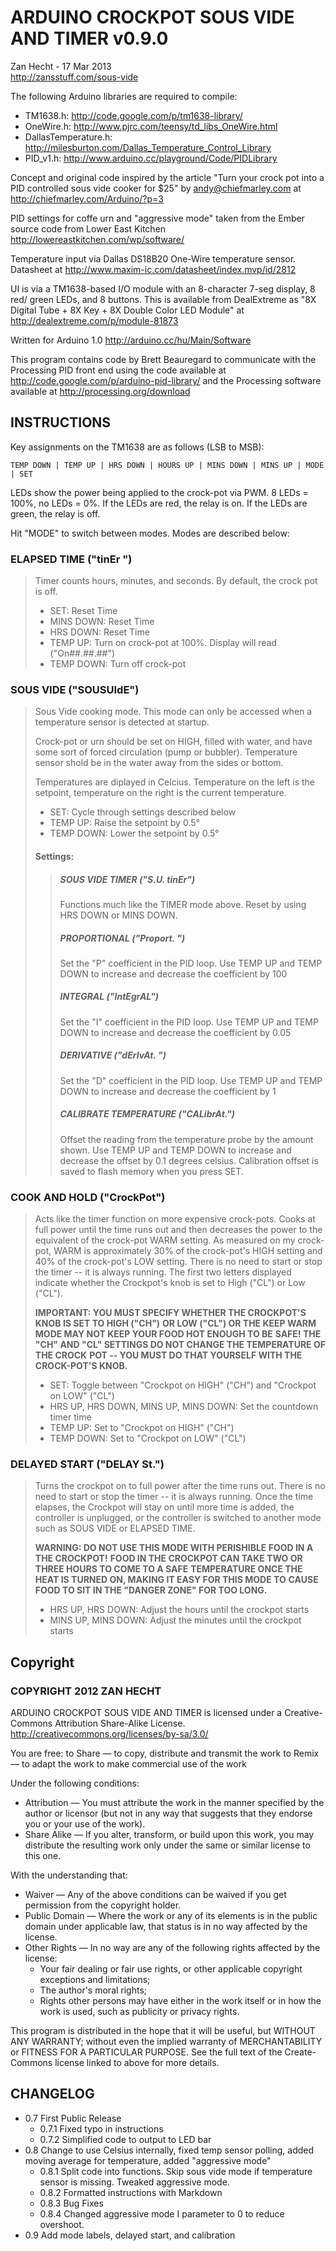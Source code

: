 ARDUINO CROCKPOT SOUS VIDE AND TIMER v0.9.0
===========================================
Zan Hecht - 17 Mar 2013  
http://zansstuff.com/sous-vide

The following Arduino libraries are required to compile:
* TM1638.h: http://code.google.com/p/tm1638-library/
* OneWire.h: http://www.pjrc.com/teensy/td_libs_OneWire.html
* DallasTemperature.h: http://milesburton.com/Dallas_Temperature_Control_Library
* PID_v1.h: http://www.arduino.cc/playground/Code/PIDLibrary

Concept and original code inspired by the article "Turn your crock pot into a
PID controlled sous vide cooker for $25" by andy@chiefmarley.com at
http://chiefmarley.com/Arduino/?p=3

PID settings for coffe urn and "aggressive mode" taken from the Ember source
code from Lower East Kitchen http://lowereastkitchen.com/wp/software/

Temperature input via Dallas DS18B20 One-Wire temperature sensor. Datasheet at
http://www.maxim-ic.com/datasheet/index.mvp/id/2812

UI is via a TM1638-based I/O module with an 8-character 7-seg display, 8 red/
green LEDs, and 8 buttons. This is available from DealExtreme as "8X Digital
Tube + 8X Key + 8X Double Color LED Module" at
http://dealextreme.com/p/module-81873

Written for Arduino 1.0 http://arduino.cc/hu/Main/Software

This program contains code by Brett Beauregard to communicate with the
Processing PID front end using the code available at
http://code.google.com/p/arduino-pid-library/ and
the Processing software available at http://processing.org/download

INSTRUCTIONS
------------

  Key assignments on the TM1638 are as follows (LSB to MSB):
  
    TEMP DOWN | TEMP UP | HRS DOWN | HOURS UP | MINS DOWN | MINS UP | MODE | SET

  LEDs show the power being applied to the crock-pot via PWM. 8 LEDs = 100%, no
  LEDs = 0%. If the LEDs are red, the relay is on. If the LEDs are green, the
  relay is off.

  Hit "MODE" to switch between modes. Modes are described below:

### ELAPSED TIME ("tinEr   ")
  
> Timer counts hours, minutes, and seconds. By default, the crock pot is off.
> * SET: Reset Time
> * MINS DOWN: Reset Time
> * HRS DOWN: Reset Time
> * TEMP UP: Turn on crock-pot at 100%. Display will read ("On##.##.##")
> * TEMP DOWN: Turn off crock-pot
  
### SOUS VIDE ("SOUSUIdE")
> Sous Vide cooking mode. This mode can only be accessed when a temperature
> sensor is detected at startup.
>    
> Crock-pot or urn should be set on HIGH, filled with water, and have some
> sort of forced circulation (pump or bubbler). Temperature sensor shold be
> in the water away from the sides or bottom.
>     
> Temperatures are diplayed in Celcius. Temperature on the left is the
> setpoint, temperature on the right is the current temperature.
>   
> * SET: Cycle through settings described below
> * TEMP UP: Raise the setpoint by 0.5°
> * TEMP DOWN: Lower the setpoint by 0.5°
> 
> #### Settings:
> > ##### SOUS VIDE TIMER ("S.U. tinEr")  
> > Functions much like the TIMER mode above. Reset by using HRS DOWN or MINS
> > DOWN.
> > 
> > ##### PROPORTIONAL ("Proport. ")  
> > Set the "P" coefficient in the PID loop. Use TEMP UP and TEMP DOWN to
> > increase and decrease the coefficient by 100
> > 
> > ##### INTEGRAL ("IntEgrAL")      
> > Set the "I" coefficient in the PID loop. Use TEMP UP and TEMP DOWN to
> > increase and decrease the coefficient by 0.05
> > 
> > ##### DERIVATIVE ("dErIvAt. ")      
> > Set the "D" coefficient in the PID loop. Use TEMP UP and TEMP DOWN to
> > increase and decrease the coefficient by 1
> > 
> > ##### CALIBRATE TEMPERATURE ("CALibrAt.")
> > Offset the reading from the temperature probe by the amount shown. Use 
> > TEMP UP and TEMP DOWN to increase and decrease the offset by 0.1 degrees
> > celsius. Calibration offset is saved to flash memory when you press SET.
  
### COOK AND HOLD ("CrockPot")
> Acts like the timer function on more expensive crock-pots. Cooks at full
> power until the time runs out and then decreases the power to the equivalent
> of the crock-pot WARM setting. As measured on my crock-pot, WARM is
> approximately 30% of the crock-pot's HIGH setting and 40% of the crock-pot's
> LOW setting. There is no need to start or stop the timer -- it is always
> running. The first two letters displayed indicate whether the Crockpot's knob
> is set to High ("CL") or Low ("CL").
>    
> **IMPORTANT: YOU MUST SPECIFY WHETHER THE CROCKPOT'S KNOB IS SET TO HIGH ("CH")**
> **OR LOW ("CL") OR THE KEEP WARM MODE MAY NOT KEEP YOUR FOOD HOT ENOUGH TO BE**
> **SAFE! THE "CH" AND "CL" SETTINGS DO NOT CHANGE THE TEMPERATURE OF THE CROCK**
> **POT -- YOU MUST DO THAT YOURSELF WITH THE CROCK-POT'S KNOB.**
>    
> * SET: Toggle between "Crockpot on HIGH" ("CH") and "Crockpot on LOW" ("CL")
> * HRS UP, HRS DOWN, MINS UP, MINS DOWN: Set the countdown timer time
> * TEMP UP: Set to "Crockpot on HIGH" ("CH")
> * TEMP DOWN: Set to "Crockpot on LOW" ("CL")

### DELAYED START ("DELAY St.")
> Turns the crockpot on to full power after the time runs out. There is no need
> to start or stop the timer -- it is always running. Once the time elapses,
> the Crockpot will stay on until more time is added, the controller is
> unplugged, or the controller is switched to another mode such as SOUS VIDE or
> ELAPSED TIME.
> 
> **WARNING: DO NOT USE THIS MODE WITH PERISHIBLE FOOD IN A THE CROCKPOT!**
> **FOOD IN THE CROCKPOT CAN TAKE TWO OR THREE HOURS TO COME TO A SAFE**
> **TEMPERATURE ONCE THE HEAT IS TURNED ON, MAKING IT EASY FOR THIS MODE TO**
> **CAUSE FOOD TO SIT IN THE "DANGER ZONE" FOR TOO LONG.**
>
> * HRS UP, HRS DOWN: Adjust the hours until the crockpot starts
> * MINS UP, MINS DOWN: Adjust the minutes until the crockpot starts


Copyright
---------

### COPYRIGHT 2012 ZAN HECHT

ARDUINO CROCKPOT SOUS VIDE AND TIMER is licensed under a Creative-
Commons Attribution Share-Alike License.
http://creativecommons.org/licenses/by-sa/3.0/

You are free:
to Share — to copy, distribute and transmit the work
to Remix — to adapt the work
to make commercial use of the work

Under the following conditions:
* Attribution — You must attribute the work in the manner specified
by the author or licensor (but not in any way that suggests that
they endorse you or your use of the work).
* Share Alike — If you alter, transform, or build upon this work,
you may distribute the resulting work only under the same or similar
license to this one.

With the understanding that:
* Waiver — Any of the above conditions can be waived if you get
permission from the copyright holder.
* Public Domain — Where the work or any of its elements is in the
public domain under applicable law, that status is in no way
affected by the license.
* Other Rights — In no way are any of the following rights affected
by the license:
  * Your fair dealing or fair use rights, or other applicable
  copyright exceptions and limitations;
  * The author's moral rights;
  * Rights other persons may have either in the work itself or in
  how the work is used, such as publicity or privacy rights.

This program is distributed in the hope that it will be useful,
but WITHOUT ANY WARRANTY; without even the implied warranty of
MERCHANTABILITY or FITNESS FOR A PARTICULAR PURPOSE. See the full
text of the Create-Commons license linked to above for more details.

CHANGELOG
---------

* 0.7 First Public Release  
  * 0.7.1 Fixed typo in instructions  
  * 0.7.2 Simplified code to output to LED bar  
* 0.8 Change to use Celsius internally, fixed temp sensor polling, added moving average for temperature, added "aggressive mode"  
  * 0.8.1 Split code into functions. Skip sous vide mode if temperature sensor is missing. Tweaked aggressive mode.
  * 0.8.2 Formatted instructions with Markdown
  * 0.8.3 Bug Fixes
  * 0.8.4 Changed aggressive mode I parameter to 0 to reduce overshoot.
* 0.9 Add mode labels, delayed start, and calibration
